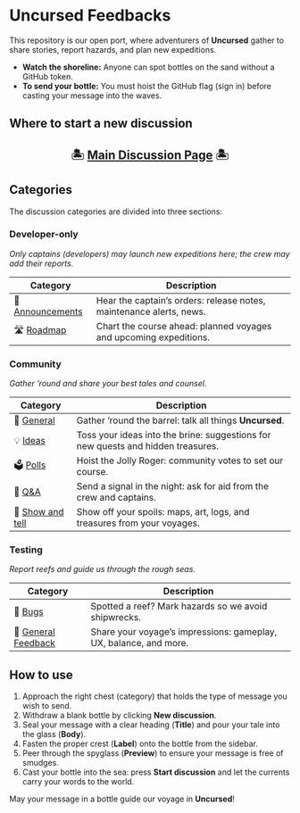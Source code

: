 # Uncursed Feedbacks

This repository is our open port, where adventurers of **Uncursed** gather to share stories, report hazards, and plan new expeditions.

- **Watch the shoreline:** Anyone can spot bottles on the sand without a GitHub token.  
- **To send your bottle:** You must hoist the GitHub flag (sign in) before casting your message into the waves.

## Where to start a new discussion

<h2 align="center">🏝️ <a href="https://github.com/Kreadigma-Studio/Uncursed-Feedbacks/discussions">Main Discussion Page</a> 🏝️</h2>

## Categories

The discussion categories are divided into three sections:

### Developer-only
*Only captains (developers) may launch new expeditions here; the crew may add their reports.*

| Category                                                                                                | Description                                                                 |
|---------------------------------------------------------------------------------------------------------|-----------------------------------------------------------------------------|
| 📣 [Announcements](https://github.com/Kreadigma-Studio/Uncursed-Feedbacks/discussions/categories/announcements) | Hear the captain’s orders: release notes, maintenance alerts, news.        |
| 🛣️ [Roadmap](https://github.com/Kreadigma-Studio/Uncursed-Feedbacks/discussions/categories/roadmap)      | Chart the course ahead: planned voyages and upcoming expeditions.          |

### Community
*Gather ’round and share your best tales and counsel.*

| Category                                                                                                 | Description                                                                    |
|----------------------------------------------------------------------------------------------------------|--------------------------------------------------------------------------------|
| 💬 [General](https://github.com/Kreadigma-Studio/Uncursed-Feedbacks/discussions/categories/general)       | Gather ’round the barrel: talk all things **Uncursed**.                       |
| 💡 [Ideas](https://github.com/Kreadigma-Studio/Uncursed-Feedbacks/discussions/categories/ideas)           | Toss your ideas into the brine: suggestions for new quests and hidden treasures. |
| 🗳️ [Polls](https://github.com/Kreadigma-Studio/Uncursed-Feedbacks/discussions/categories/polls)          | Hoist the Jolly Roger: community votes to set our course.                     |
| 🙏 [Q&A](https://github.com/Kreadigma-Studio/Uncursed-Feedbacks/discussions/categories/q-and-a)           | Send a signal in the night: ask for aid from the crew and captains.           |
| 🙌 [Show and tell](https://github.com/Kreadigma-Studio/Uncursed-Feedbacks/discussions/categories/show-and-tell) | Show off your spoils: maps, art, logs, and treasures from your voyages.       |

### Testing
*Report reefs and guide us through the rough seas.*

| Category                                                                                                 | Description                                                                    |
|----------------------------------------------------------------------------------------------------------|--------------------------------------------------------------------------------|
| 🐞 [Bugs](https://github.com/Kreadigma-Studio/Uncursed-Feedbacks/discussions/categories/bugs)             | Spotted a reef? Mark hazards so we avoid shipwrecks.                         |
| 🚩 [General Feedback](https://github.com/Kreadigma-Studio/Uncursed-Feedbacks/discussions/categories/general-feedback) | Share your voyage’s impressions: gameplay, UX, balance, and more.            |

## How to use

1. Approach the right chest (category) that holds the type of message you wish to send.  
2. Withdraw a blank bottle by clicking **New discussion**.  
3. Seal your message with a clear heading (**Title**) and pour your tale into the glass (**Body**).  
4. Fasten the proper crest (**Label**) onto the bottle from the sidebar.  
5. Peer through the spyglass (**Preview**) to ensure your message is free of smudges.  
6. Cast your bottle into the sea: press **Start discussion** and let the currents carry your words to the world.  

May your message in a bottle guide our voyage in **Uncursed**!

